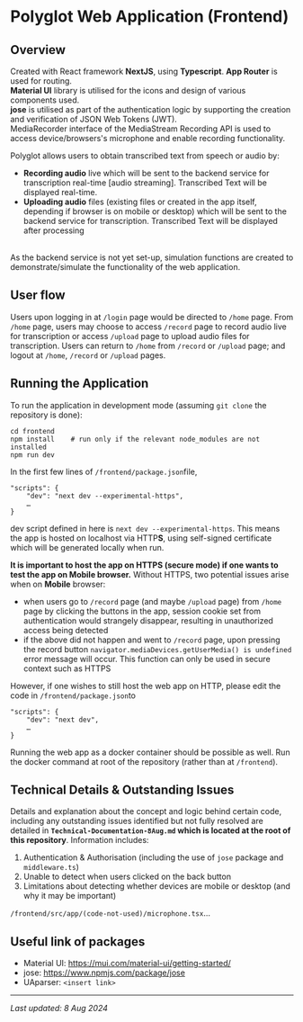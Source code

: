 # Polyglot Web Application (Frontend)

## Overview
Created with React framework **NextJS**, using **Typescript**. **App Router** is used for routing. <br>
**Material UI** library is utilised for the icons and design of various components used. <br>
**jose** is utilised as part of the authentication logic by supporting the creation and verification of JSON Web Tokens (JWT). <br>
MediaRecorder interface of the MediaStream Recording API is used to access device/browsers's microphone and enable recording functionality.<br>

Polyglot allows users to obtain transcribed text from speech or audio by:
*  **Recording audio** live which will be sent to the backend service for transcription real-time [audio streaming]. Transcribed Text will be displayed real-time.
*  **Uploading audio** files (existing files or created in the app itself, depending if browser is on mobile or desktop) which will be sent to the backend service for transcription. Transcribed Text will be displayed after processing
<br>
As the backend service is not yet set-up, simulation functions are created to demonstrate/simulate the functionality of the web application.
<br>

## User flow
Users upon logging in at `/login` page would be directed to `/home` page. From `/home` page, users may choose to access `/record` page to record audio live for transcription or access `/upload` page to upload audio files for transcription. Users can return to `/home` from `/record` or `/upload` page; and logout at `/home`, `/record` or `/upload` pages.

## Running the Application
To run the application in development mode (assuming `git clone` the repository is done): 
```
cd frontend
npm install    # run only if the relevant node_modules are not installed
npm run dev
```
In the first few lines of `/frontend/package.json`file,   

```
"scripts": { 
    "dev": "next dev --experimental-https",
    …
}
```
dev script defined in here is `next dev --experimental-https`. This means the app is hosted on localhost via HTTP**S**, using self-signed certificate which will be generated locally when run.

**It is important to host the app on HTTPS (secure mode) if one wants to test the app on Mobile browser.** Without HTTPS, two potential issues arise when on **Mobile** browser:
*  when users go to `/record` page (and maybe `/upload` page) from `/home` page by clicking the buttons in the app, session cookie set from authentication would strangely disappear, resulting in unauthorized access being detected
* if the above did not happen and went to `/record` page, upon pressing the record button `navigator.mediaDevices.getUserMedia() is undefined` error message will occur. This function can only be used in secure context such as HTTPS

However, if one wishes to still host the web app on HTTP, please edit the code in `/frontend/package.json`to
```
"scripts": { 
    "dev": "next dev",
    …
}
```
Running the web app as a docker container should be possible as well. Run the docker command at root of the repository (rather than at `/frontend`). 


## Technical Details & Outstanding Issues
Details and explanation about the concept and logic behind certain code, including any outstanding issues identified but not fully resolved are detailed in **`Technical-Documentation-8Aug.md` which is located at the root of this repository**. Information includes: 
1.	Authentication & Authorisation (including the use of  `jose` package and `middleware.ts`)
2.	Unable to detect when users clicked on the back button 
3.	Limitations about detecting whether devices are mobile or desktop (and why it may be important)

`/frontend/src/app/(code-not-used)/microphone.tsx`...

## Useful link of packages
* Material UI: https://mui.com/material-ui/getting-started/ 
* jose: https://www.npmjs.com/package/jose 
* UAparser: `<insert link>`
--- 
_Last updated: 8 Aug 2024_
